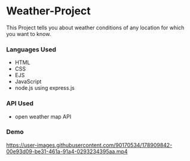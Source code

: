 # Weather-Project
This Project tells you about weather conditions of any location for which you want to know.

### Languages Used
- HTML
- CSS
- EJS
- JavaScript
- node.js using express.js

### API Used
- open weather map API


### Demo
https://user-images.githubusercontent.com/90170534/178909842-00e93d09-be31-461a-91a4-0293234395aa.mp4

